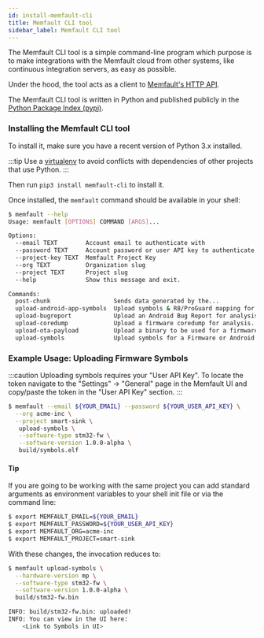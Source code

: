 ```yaml
---
id: install-memfault-cli
title: Memfault CLI tool
sidebar_label: Memfault CLI tool
---
```


The Memfault CLI tool is a simple command-line program which purpose is to make
integrations with the Memfault cloud from other systems, like continuous
integration servers, as easy as possible.

Under the hood, the tool acts as a client to [Memfault's HTTP API](/api).

The Memfault CLI tool is written in Python and published publicly in the
[Python Package Index (pypi)](https://pypi.org/project/memfault-cli/).

### Installing the Memfault CLI tool

To install it, make sure you have a recent version of Python 3.x installed.

:::tip
Use a
[virtualenv](https://packaging.python.org/tutorials/installing-packages/#creating-virtual-environments)
to avoid conflicts with dependencies of other projects that use Python.
:::

Then run `pip3 install memfault-cli` to install it.

Once installed, the `memfault` command should be available in your shell:

```bash
$ memfault --help
Usage: memfault [OPTIONS] COMMAND [ARGS]...

Options:
  --email TEXT        Account email to authenticate with
  --password TEXT     Account password or user API key to authenticate with
  --project-key TEXT  Memfault Project Key
  --org TEXT          Organization slug
  --project TEXT      Project slug
  --help              Show this message and exit.

Commands:
  post-chunk                  Sends data generated by the...
  upload-android-app-symbols  Upload symbols & R8/ProGuard mapping for an...
  upload-bugreport            Upload an Android Bug Report for analysis by...
  upload-coredump             Upload a firmware coredump for analysis.
  upload-ota-payload          Upload a binary to be used for a firmware...
  upload-symbols              Upload symbols for a Firmware or Android...
```

### Example Usage: Uploading Firmware Symbols

:::caution
Uploading symbols requires your "User API Key". To locate the token
navigate to the "Settings" -> "General" page in the Memfault UI and copy/paste
the token in the "User API Key" section.
:::

```bash
$ memfault --email ${YOUR_EMAIL} --password ${YOUR_USER_API_KEY} \
  --org acme-inc \
  --project smart-sink \
   upload-symbols \
   --software-type stm32-fw \
   --software-version 1.0.0-alpha \
   build/symbols.elf
```

#### Tip

If you are going to be working with the same project you can add standard
arguments as environment variables to your shell init file or via the command
line:

```bash
$ export MEMFAULT_EMAIL=${YOUR_EMAIL}
$ export MEMFAULT_PASSWORD=${YOUR_USER_API_KEY}
$ export MEMFAULT_ORG=acme-inc
$ export MEMFAULT_PROJECT=smart-sink
```

With these changes, the invocation reduces to:

```bash
$ memfault upload-symbols \
  --hardware-version mp \
  --software-type stm32-fw \
  --software-version 1.0.0-alpha \
  build/stm32-fw.bin

INFO: build/stm32-fw.bin: uploaded!
INFO: You can view in the UI here:
    <Link to Symbols in UI>
```
